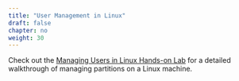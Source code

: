 ```yaml
---
title: "User Management in Linux"
draft: false
chapter: no
weight: 30
---
```


Check out the [Managing Users in Linux Hands-on Lab](https://learn.acloud.guru/handson/2f819c2a-6893-4ea8-8bd7-807bc641dca9) for 
a detailed walkthrough of managing partitions on a Linux machine.

